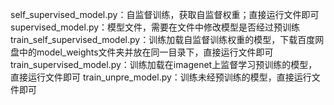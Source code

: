 self_supervised_model.py：自监督训练，获取自监督权重；直接运行文件即可
supervised_model.py：模型文件，需要在文件中修改模型是否经过预训练
train_self_supervised_model.py：训练加载自监督训练权重的模型，下载百度网盘中的model_weights文件夹并放在同一目录下，直接运行文件即可
train_supervised_model.py：训练加载在imagenet上监督学习预训练的模型，直接运行文件即可
train_unpre_model.py：训练未经预训练的模型，直接运行文件即可
